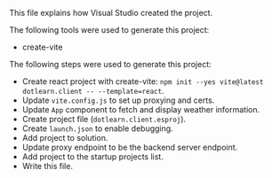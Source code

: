This file explains how Visual Studio created the project.

The following tools were used to generate this project:

- create-vite

The following steps were used to generate this project:

- Create react project with create-vite: `npm init --yes vite@latest dotlearn.client -- --template=react`.
- Update `vite.config.js` to set up proxying and certs.
- Update `App` component to fetch and display weather information.
- Create project file (`dotlearn.client.esproj`).
- Create `launch.json` to enable debugging.
- Add project to solution.
- Update proxy endpoint to be the backend server endpoint.
- Add project to the startup projects list.
- Write this file.
